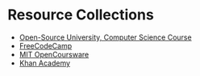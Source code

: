 # Resource Collections
* [Open-Source University, Computer Science Course](https://github.com/ossu/computer-science)
* [FreeCodeCamp](https://www.freecodecamp.org/)
* [MIT OpenCoursware](https://ocw.mit.edu/)
* [Khan Academy](https://www.khanacademy.org/)